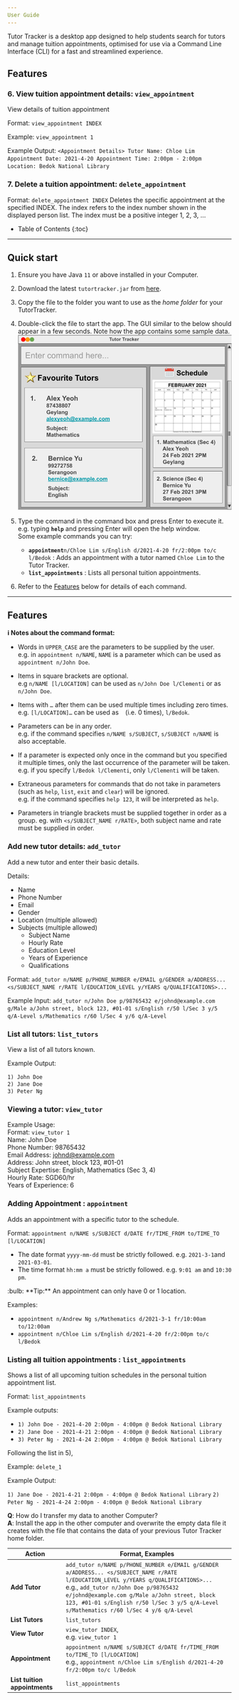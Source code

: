 ```yaml
---
User Guide
---
```

Tutor Tracker is a desktop app designed to help students search for tutors and manage tuition appointments, optimised for use via a Command Line Interface (CLI) for a fast and streamlined experience.

## Features

### 6. View tuition appointment details: `view_appointment`

View details of tuition appointment

Format:
`view_appointment INDEX`

Example:
`view_appointment 1`

Example Output:
`<Appointment Details>
Tutor Name: Chloe Lim
Appointment Date: 2021-4-20
Appointment Time: 2:00pm - 2:00pm
Location: Bedok National Library`

### 7. Delete a tuition appointment: `delete_appointment`

Format: `delete_appointment INDEX`
Deletes the specific appointment at the specified INDEX.
The index refers to the index number shown in the displayed person list.
The index must be a positive integer 1, 2, 3, …​

* Table of Contents
{:toc}

--------------------------------------------------------------------------------------------------------------------

## Quick start

1. Ensure you have Java `11` or above installed in your Computer.

1. Download the latest `tutortracker.jar` from [here](https://github.com/AY2021S2-CS2103-T14-3/tp/releases).

1. Copy the file to the folder you want to use as the _home folder_ for your TutorTracker.

1. Double-click the file to start the app. The GUI similar to the below should appear in a few seconds. Note how the app contains some sample data.<br>
   ![Ui](images/Ui.png)

1. Type the command in the command box and press Enter to execute it. e.g. typing **`help`** and pressing Enter will open the help window.<br>
   Some example commands you can try:

   * **`appointment`**`n/Chloe Lim s/English d/2021-4-20 fr/2:00pm to/c l/Bedok` : Adds an appointment with a tutor named `Chloe Lim` to the Tutor Tracker.
   * **`list_appointments`** : Lists all personal tuition appointments.

1. Refer to the [Features](#features) below for details of each command.

--------------------------------------------------------------------------------------------------------------------

## Features

<div markdown="block" class="alert alert-info">

**:information_source: Notes about the command format:**<br>

* Words in `UPPER_CASE` are the parameters to be supplied by the user.<br>
  e.g. in `appointment n/NAME`, `NAME` is a parameter which can be used as `appointment n/John Doe`.

* Items in square brackets are optional.<br>
  e.g `n/NAME [l/LOCATION]` can be used as `n/John Doe l/Clementi` or as `n/John Doe`.

* Items with `…`​ after them can be used multiple times including zero times.<br>
  e.g. `[l/LOCATION]…​` can be used as ` ` (i.e. 0 times), `l/Bedok`.

* Parameters can be in any order.<br>
  e.g. if the command specifies `n/NAME s/SUBJECT`, `s/SUBJECT n/NAME` is also acceptable.

* If a parameter is expected only once in the command but you specified it multiple times, only the last occurrence of the parameter will be taken.<br>
  e.g. if you specify `l/Bedok l/Clementi`, only `l/Clementi` will be taken.

* Extraneous parameters for commands that do not take in parameters (such as `help`, `list`, `exit` and `clear`) will be ignored.<br>
  e.g. if the command specifies `help 123`, it will be interpreted as `help`.

* Parameters in triangle brackets must be supplied together in order as a group. eg. with `<s/SUBJECT_NAME r/RATE>`, both subject name and rate must be supplied in order.

</div>

### Add new tutor details: `add_tutor`

Add a new tutor and enter their basic details.

Details:
* Name
* Phone Number
* Email
* Gender
* Location (multiple allowed)
* Subjects (multiple allowed)
    * Subject Name
    * Hourly Rate
    * Education Level
    * Years of Experience
    * Qualifications

Format:
`add_tutor n/NAME p/PHONE_NUMBER e/EMAIL g/GENDER a/ADDRESS... <s/SUBJECT_NAME r/RATE l/EDUCATION_LEVEL y/YEARS q/QUALIFICATIONS>...`

Example Input:
`add_tutor n/John Doe p/98765432 e/johnd@example.com g/Male a/John street, block 123, #01-01 s/English r/50 l/Sec 3 y/5 q/A-Level s/Mathematics r/60 l/Sec 4 y/6 q/A-Level`

### List all tutors: `list_tutors`

View a list of all tutors known.

Example Output:
```
1) John Doe
2) Jane Doe
3) Peter Ng
```

### Viewing a tutor: `view_tutor`
Example Usage: <br>
Format: `view_tutor 1` <br>  Name: John Doe <br> Phone Number: 98765432 <br> 
Email Address: johnd@example.com <br> 
Address: John street, block 123, #01-01 <br> 
Subject Expertise: English, Mathematics (Sec 3, 4) <br> 
Hourly Rate: SGD60/hr <br> Years of Experience: 6

### Adding Appointment : `appointment`

Adds an appointment with a specific tutor to the schedule.<br>

Format: `appointment n/NAME s/SUBJECT d/DATE fr/TIME_FROM to/TIME_TO [l/LOCATION]`

* The date format `yyyy-mm-dd` must be strictly followed. e.g. `2021-3-1`and `2021-03-01`.
* The time format `hh:mm a` must be strictly followed. e.g. `9:01 am` and `10:30 pm`.

<div markdown="span" class="alert alert-primary">:bulb: **Tip:**
An appointment can only have 0 or 1 location.
</div>

Examples:<br>
* `appointment n/Andrew Ng s/Mathematics d/2021-3-1 fr/10:00am to/12:00am`
* `appointment n/Chloe Lim s/English d/2021-4-20 fr/2:00pm to/c l/Bedok`
  
### Listing all tuition appointments : `list_appointments`

Shows a list of all upcoming tuition schedules in the personal tuition appointment list.

Format: `list_appointments`

Example outputs:
* `1) John Doe - 2021-4-20 2:00pm - 4:00pm @ Bedok National Library`
* `2) Jane Doe - 2021-4-21 2:00pm - 4:00pm @ Bedok National Library`
* `3) Peter Ng - 2021-4-24 2:00pm - 4:00pm @ Bedok National Library`

Following the list in 5),

Example:
`delete_1`

Example Output:

`1) Jane Doe - 2021-4-21 2:00pm - 4:00pm @ Bedok National Library`
`2) Peter Ng - 2021-4-24 2:00pm - 4:00pm @ Bedok National Library`

**Q**: How do I transfer my data to another Computer?<br>
**A**: Install the app in the other computer and overwrite the empty data file it creates with the file that contains the data of your previous Tutor Tracker home folder.

Action | Format, Examples
--------|------------------
**Add Tutor** | `add_tutor n/NAME p/PHONE_NUMBER e/EMAIL g/GENDER a/ADDRESS... <s/SUBJECT_NAME r/RATE l/EDUCATION_LEVEL y/YEARS q/QUALIFICATIONS>...` <br> e.g., `add_tutor n/John Doe p/98765432 e/johnd@example.com g/Male a/John street, block 123, #01-01 s/English r/50 l/Sec 3 y/5 q/A-Level s/Mathematics r/60 l/Sec 4 y/6 q/A-Level`
**List Tutors** | `list_tutors`
**View Tutor** | `view_tutor INDEX`, <br> e.g. `view_tutor 1`
**Appointment** | `appointment n/NAME s/SUBJECT d/DATE fr/TIME_FROM to/TIME_TO [l/LOCATION]` <br> e.g., `appointment n/Chloe Lim s/English d/2021-4-20 fr/2:00pm to/c l/Bedok`
**List tuition appointments** | `list_appointments`
